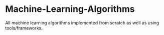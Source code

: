 # Machine-Learning-Algorithms
All machine learning algorithms implemented from scratch as well as using tools/frameworks.
